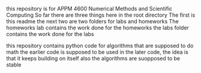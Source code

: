 this repository is for APPM 4600 Numerical Methods and Scientific Computing
So far there are three things here in the root directory
The first is this readme the next two are two folders for labs and homeworks
The homeworks lab contains the work done for the homeworks
the labs folder contains the work done for the labs

this repository contains python code for algorithms that are supposed to do math
the earlier code is supposed to be used in the later code, the idea is that it keeps building on itself
also the algorithms are suopposed to be stable
